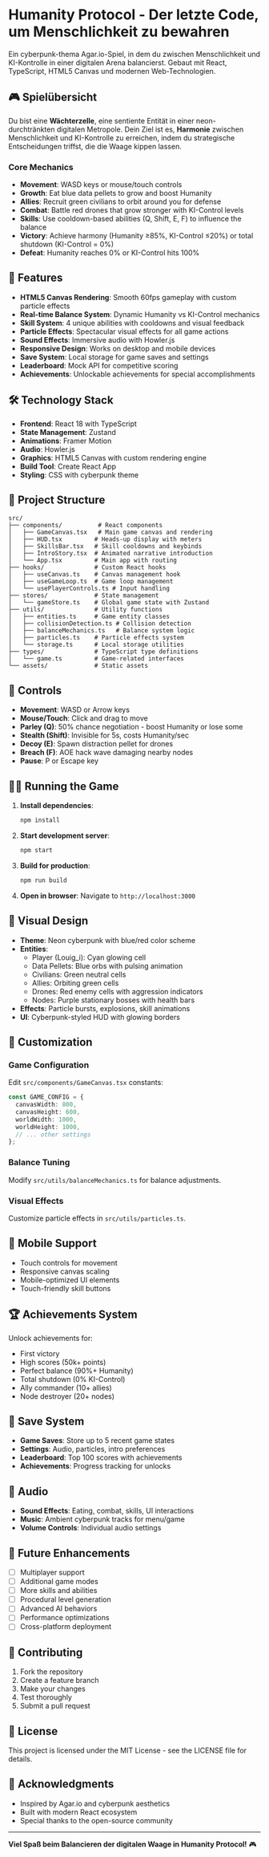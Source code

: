 # Humanity Protocol - Der letzte Code, um Menschlichkeit zu bewahren

Ein cyberpunk-thema Agar.io-Spiel, in dem du zwischen Menschlichkeit und KI-Kontrolle in einer digitalen Arena balancierst. Gebaut mit React, TypeScript, HTML5 Canvas und modernen Web-Technologien.

## 🎮 Spielübersicht

Du bist eine **Wächterzelle**, eine sentiente Entität in einer neon-durchtränkten digitalen Metropole. Dein Ziel ist es, **Harmonie** zwischen Menschlichkeit und KI-Kontrolle zu erreichen, indem du strategische Entscheidungen triffst, die die Waage kippen lassen.

### Core Mechanics

- **Movement**: WASD keys or mouse/touch controls
- **Growth**: Eat blue data pellets to grow and boost Humanity
- **Allies**: Recruit green civilians to orbit around you for defense
- **Combat**: Battle red drones that grow stronger with KI-Control levels
- **Skills**: Use cooldown-based abilities (Q, Shift, E, F) to influence the balance
- **Victory**: Achieve harmony (Humanity ≥85%, KI-Control ≤20%) or total shutdown (KI-Control = 0%)
- **Defeat**: Humanity reaches 0% or KI-Control hits 100%

## 🚀 Features

- **HTML5 Canvas Rendering**: Smooth 60fps gameplay with custom particle effects
- **Real-time Balance System**: Dynamic Humanity vs KI-Control mechanics
- **Skill System**: 4 unique abilities with cooldowns and visual feedback
- **Particle Effects**: Spectacular visual effects for all game actions
- **Sound Effects**: Immersive audio with Howler.js
- **Responsive Design**: Works on desktop and mobile devices
- **Save System**: Local storage for game saves and settings
- **Leaderboard**: Mock API for competitive scoring
- **Achievements**: Unlockable achievements for special accomplishments

## 🛠️ Technology Stack

- **Frontend**: React 18 with TypeScript
- **State Management**: Zustand
- **Animations**: Framer Motion
- **Audio**: Howler.js
- **Graphics**: HTML5 Canvas with custom rendering engine
- **Build Tool**: Create React App
- **Styling**: CSS with cyberpunk theme

## 📁 Project Structure

```
src/
├── components/          # React components
│   ├── GameCanvas.tsx   # Main game canvas and rendering
│   ├── HUD.tsx         # Heads-up display with meters
│   ├── SkillsBar.tsx   # Skill cooldowns and keybinds
│   ├── IntroStory.tsx  # Animated narrative introduction
│   └── App.tsx         # Main app with routing
├── hooks/              # Custom React hooks
│   ├── useCanvas.ts    # Canvas management hook
│   ├── useGameLoop.ts  # Game loop management
│   └── usePlayerControls.ts # Input handling
├── stores/             # State management
│   └── gameStore.ts    # Global game state with Zustand
├── utils/              # Utility functions
│   ├── entities.ts     # Game entity classes
│   ├── collisionDetection.ts # Collision detection
│   ├── balanceMechanics.ts   # Balance system logic
│   ├── particles.ts    # Particle effects system
│   └── storage.ts      # Local storage utilities
├── types/              # TypeScript type definitions
│   └── game.ts         # Game-related interfaces
└── assets/             # Static assets
```

## 🎯 Controls

- **Movement**: WASD or Arrow keys
- **Mouse/Touch**: Click and drag to move
- **Parley (Q)**: 50% chance negotiation - boost Humanity or lose some
- **Stealth (Shift)**: Invisible for 5s, costs Humanity/sec
- **Decoy (E)**: Spawn distraction pellet for drones
- **Breach (F)**: AOE hack wave damaging nearby nodes
- **Pause**: P or Escape key

## 🏃‍♂️ Running the Game

1. **Install dependencies**:
   ```bash
   npm install
   ```

2. **Start development server**:
   ```bash
   npm start
   ```

3. **Build for production**:
   ```bash
   npm run build
   ```

4. **Open in browser**: Navigate to `http://localhost:3000`

## 🎨 Visual Design

- **Theme**: Neon cyberpunk with blue/red color scheme
- **Entities**:
  - Player (Louig_i): Cyan glowing cell
  - Data Pellets: Blue orbs with pulsing animation
  - Civilians: Green neutral cells
  - Allies: Orbiting green cells
  - Drones: Red enemy cells with aggression indicators
  - Nodes: Purple stationary bosses with health bars
- **Effects**: Particle bursts, explosions, skill animations
- **UI**: Cyberpunk-styled HUD with glowing borders

## 🔧 Customization

### Game Configuration
Edit `src/components/GameCanvas.tsx` constants:
```typescript
const GAME_CONFIG = {
  canvasWidth: 800,
  canvasHeight: 600,
  worldWidth: 1000,
  worldHeight: 1000,
  // ... other settings
};
```

### Balance Tuning
Modify `src/utils/balanceMechanics.ts` for balance adjustments.

### Visual Effects
Customize particle effects in `src/utils/particles.ts`.

## 📱 Mobile Support

- Touch controls for movement
- Responsive canvas scaling
- Mobile-optimized UI elements
- Touch-friendly skill buttons

## 🏆 Achievements System

Unlock achievements for:
- First victory
- High scores (50k+ points)
- Perfect balance (90%+ Humanity)
- Total shutdown (0% KI-Control)
- Ally commander (10+ allies)
- Node destroyer (20+ nodes)

## 💾 Save System

- **Game Saves**: Store up to 5 recent game states
- **Settings**: Audio, particles, intro preferences
- **Leaderboard**: Top 100 scores with achievements
- **Achievements**: Progress tracking for unlocks

## 🎵 Audio

- **Sound Effects**: Eating, combat, skills, UI interactions
- **Music**: Ambient cyberpunk tracks for menu/game
- **Volume Controls**: Individual audio settings

## 🚀 Future Enhancements

- [ ] Multiplayer support
- [ ] Additional game modes
- [ ] More skills and abilities
- [ ] Procedural level generation
- [ ] Advanced AI behaviors
- [ ] Performance optimizations
- [ ] Cross-platform deployment

## 🤝 Contributing

1. Fork the repository
2. Create a feature branch
3. Make your changes
4. Test thoroughly
5. Submit a pull request

## 📄 License

This project is licensed under the MIT License - see the LICENSE file for details.

## 🙏 Acknowledgments

- Inspired by Agar.io and cyberpunk aesthetics
- Built with modern React ecosystem
- Special thanks to the open-source community

---

**Viel Spaß beim Balancieren der digitalen Waage in Humanity Protocol!** 🎮
